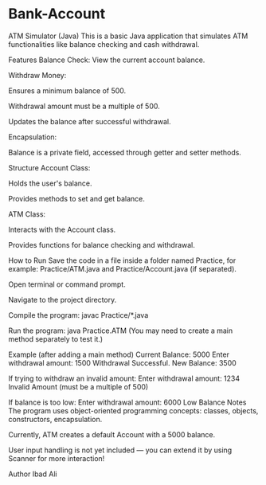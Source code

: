 # Bank-Account

ATM Simulator (Java)
This is a basic Java application that simulates ATM functionalities like balance checking and cash withdrawal.

Features
Balance Check: View the current account balance.

Withdraw Money:

Ensures a minimum balance of 500.

Withdrawal amount must be a multiple of 500.

Updates the balance after successful withdrawal.

Encapsulation:

Balance is a private field, accessed through getter and setter methods.

Structure
Account Class:

Holds the user's balance.

Provides methods to set and get balance.

ATM Class:

Interacts with the Account class.

Provides functions for balance checking and withdrawal.

How to Run
Save the code in a file inside a folder named Practice, for example:
Practice/ATM.java and Practice/Account.java (if separated).

Open terminal or command prompt.

Navigate to the project directory.

Compile the program:
javac Practice/*.java

Run the program:
java Practice.ATM
(You may need to create a main method separately to test it.)

Example (after adding a main method)
Current Balance: 5000
Enter withdrawal amount: 1500
Withdrawal Successful. New Balance: 3500

If trying to withdraw an invalid amount:
Enter withdrawal amount: 1234
Invalid Amount (must be a multiple of 500)

If balance is too low:
Enter withdrawal amount: 6000
Low Balance
Notes
The program uses object-oriented programming concepts: classes, objects, constructors, encapsulation.

Currently, ATM creates a default Account with a 5000 balance.

User input handling is not yet included — you can extend it by using Scanner for more interaction!

Author
Ibad Ali
